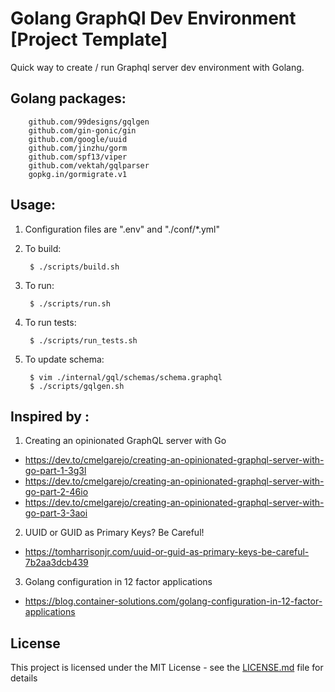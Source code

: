 # Golang GraphQl Dev Environment [Project Template]

Quick way to create / run Graphql server dev environment with Golang. 

## Golang packages:
        github.com/99designs/gqlgen
        github.com/gin-gonic/gin
        github.com/google/uuid
        github.com/jinzhu/gorm
        github.com/spf13/viper
        github.com/vektah/gqlparser
        gopkg.in/gormigrate.v1

## Usage:
1. Configuration files are ".env" and "./conf/*.yml"

2. To build:

        $ ./scripts/build.sh

3. To run:

        $ ./scripts/run.sh

4. To run tests:

        $ ./scripts/run_tests.sh

5. To update schema:

        $ vim ./internal/gql/schemas/schema.graphql
        $ ./scripts/gqlgen.sh


## Inspired by :
1. Creating an opinionated GraphQL server with Go

* https://dev.to/cmelgarejo/creating-an-opinionated-graphql-server-with-go-part-1-3g3l
* https://dev.to/cmelgarejo/creating-an-opinionated-graphql-server-with-go-part-2-46io
* https://dev.to/cmelgarejo/creating-an-opinionated-graphql-server-with-go-part-3-3aoi
	
2. UUID or GUID as Primary Keys? Be Careful!

* https://tomharrisonjr.com/uuid-or-guid-as-primary-keys-be-careful-7b2aa3dcb439

3. Golang configuration in 12 factor applications

* https://blog.container-solutions.com/golang-configuration-in-12-factor-applications

## License

This project is licensed under the MIT License - see the [LICENSE.md](LICENSE.md) file for details
